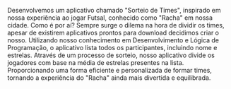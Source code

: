 Desenvolvemos um aplicativo chamado "Sorteio de Times", inspirado em nossa experiência ao jogar Futsal, conhecido como "Racha" em nossa cidade. Como é por aí? 
Sempre surge o dilema na hora de dividir os times, apesar de existirem aplicativos prontos para download decidimos criar o nosso.
Utilizando nosso conhecimento em Desenvolvimento e Lógica de Programação, o aplicativo lista todos os participantes, incluindo nome e estrelas. 
Através de um processo de sorteio, nosso aplicativo divide os jogadores com base na média de estrelas presentes na lista.
Proporcionando uma forma eficiente e personalizada de formar times, tornando a experiência do "Racha" ainda mais divertida e equilibrada.
